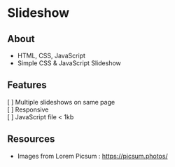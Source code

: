 # Slideshow

## About

- HTML, CSS, JavaScript
- Simple CSS & JavaScript Slideshow

## Features

[ ] Multiple slideshows on same page\
[ ] Responsive\
[ ] JavaScript file < 1kb

## Resources

- Images from Lorem Picsum : https://picsum.photos/

